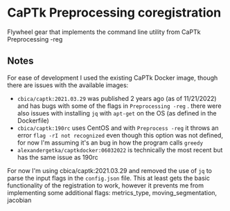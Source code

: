 # CaPTk Preprocessing coregistration

Flywheel gear that implements the command line utility from CaPTk Preprocessing -reg

## Notes

For ease of development I used the existing CaPTk Docker image, though there are issues with the available images:

- `cbica/captk:2021.03.29` was published 2 years ago (as of 11/21/2022) and has bugs with some of the flags in `Preprocessing -reg` . there were also issues with installing `jq` with `apt-get` on the OS (as defined in the Dockerfile)
- `cbica/captk:190rc` uses CentOS and with `Preprocess -reg` it throws an error `flag -rI not recognized` even though this option was not defined, for now I'm assuming it's an bug in how the program calls `greedy`
- `alexandergetka/captkdocker:06032022` is technically the most recent but has the same issue as 190rc

For now I'm using cbica/captk:2021.03.29 and removed the use of `jq` to parse the input flags in the `config.json` file. This at least gets the basic functionality of the registration to work, however it prevents me from implementing some additional flags: metrics_type, moving_segmentation, jacobian
